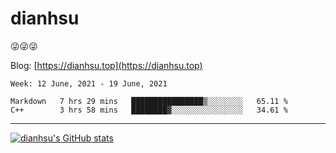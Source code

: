 
# dianhsu

:stuck_out_tongue_winking_eye::stuck_out_tongue_winking_eye::stuck_out_tongue_winking_eye:

Blog: [https://dianhsu.top](https://dianhsu.top)

<!--START_SECTION:waka-->
```text
Week: 12 June, 2021 - 19 June, 2021

Markdown   7 hrs 29 mins   ████████████████▒░░░░░░░░   65.11 % 
C++        3 hrs 58 mins   ████████▓░░░░░░░░░░░░░░░░   34.61 % 
```
<!--END_SECTION:waka-->

---

[![dianhsu's GitHub stats](https://github-readme-stats.vercel.app/api?username=dianhsu)](https://github.com/anuraghazra/github-readme-stats)
